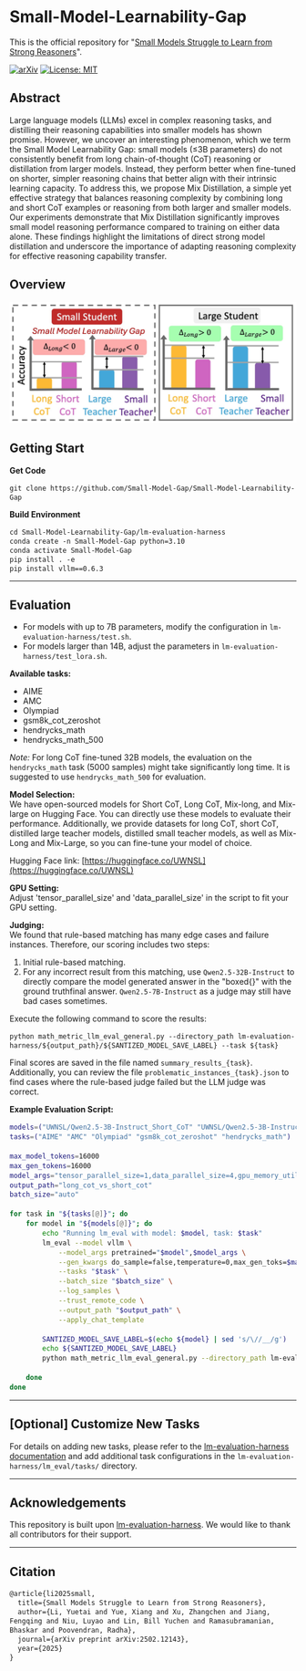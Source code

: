 # Small-Model-Learnability-Gap

This is the official repository for "[Small Models Struggle to Learn from Strong Reasoners](https://arxiv.org/pdf/2502.12143)".

[![arXiv](https://img.shields.io/badge/arXiv-paper-b31b1b.svg)](https://arxiv.org/pdf/2502.12143) [![License: MIT](https://img.shields.io/badge/License-MIT-yellow.svg)](https://opensource.org/licenses/MIT)

<!-- **🌟 Update**:  -->

## Abstract

Large language models (LLMs) excel in complex reasoning tasks, and distilling their reasoning capabilities into smaller models has shown promise. However, we uncover an interesting phenomenon, which we term the Small Model Learnability Gap: small models (≤3B parameters) do not consistently benefit from long chain-of-thought (CoT) reasoning or distillation from larger models. Instead, they perform better when fine-tuned on shorter, simpler reasoning chains that better align with their intrinsic learning capacity. To address this, we propose Mix Distillation, a simple yet effective strategy that balances reasoning complexity by combining long and short CoT examples or reasoning from both larger and smaller models. Our experiments demonstrate that Mix Distillation significantly improves small model reasoning performance compared to training on either data alone. These findings highlight the limitations of direct strong model distillation and underscore the importance of adapting reasoning complexity for effective reasoning capability transfer.

## Overview

![Overview](figs/teaser.png)

## Getting Start

**Get Code**
```
git clone https://github.com/Small-Model-Gap/Small-Model-Learnability-Gap
```
**Build Environment**
```
cd Small-Model-Learnability-Gap/lm-evaluation-harness
conda create -n Small-Model-Gap python=3.10
conda activate Small-Model-Gap
pip install . -e
pip install vllm==0.6.3
```

---

## Evaluation

- For models with up to 7B parameters, modify the configuration in `lm-evaluation-harness/test.sh`. 
- For models larger than 14B, adjust the parameters in `lm-evaluation-harness/test_lora.sh`.

**Available tasks:**

- AIME  
- AMC  
- Olympiad  
- gsm8k_cot_zeroshot  
- hendrycks_math  
- hendrycks_math_500

*Note:* For long CoT fine-tuned 32B models, the evaluation on the `hendrycks_math` task (5000 samples) might take significantly long time. It is suggested to use `hendrycks_math_500` for evaluation.

**Model Selection:**  
We have open-sourced models for Short CoT, Long CoT, Mix-long, and Mix-large on Hugging Face. You can directly use these models to evaluate their performance. Additionally, we provide datasets for long CoT, short CoT, distilled large teacher models, distilled small teacher models, as well as Mix-Long and Mix-Large, so you can fine-tune your model of choice.

Hugging Face link: [https://huggingface.co/UWNSL](https://huggingface.co/UWNSL)

**GPU Setting:**  
Adjust 'tensor_parallel_size' and 'data_parallel_size' in the script to fit your GPU setting.

**Judging:**  
We found that rule-based matching has many edge cases and failure instances. Therefore, our scoring includes two steps:
1. Initial rule-based matching.
2. For any incorrect result from this matching, use `Qwen2.5-32B-Instruct` to directly compare the model generated answer in the "boxed{}" with the ground truthfinal answer. `Qwen2.5-7B-Instruct` as a judge may still have bad cases sometimes.

Execute the following command to score the results:

```
python math_metric_llm_eval_general.py --directory_path lm-evaluation-harness/${output_path}/${SANTIZED_MODEL_SAVE_LABEL} --task ${task}
```

Final scores are saved in the file named `summary_results_{task}`. Additionally, you can review the file `problematic_instances_{task}.json` to find cases where the rule-based judge failed but the LLM judge was correct.

**Example Evaluation Script:**

```bash
models=("UWNSL/Qwen2.5-3B-Instruct_Short_CoT" "UWNSL/Qwen2.5-3B-Instruct_Long_CoT")
tasks=("AIME" "AMC" "Olympiad" "gsm8k_cot_zeroshot" "hendrycks_math")

max_model_tokens=16000
max_gen_tokens=16000
model_args="tensor_parallel_size=1,data_parallel_size=4,gpu_memory_utilization=0.8,max_model_len=$max_model_tokens,dtype=bfloat16"
output_path="long_cot_vs_short_cot"
batch_size="auto"

for task in "${tasks[@]}"; do
    for model in "${models[@]}"; do
        echo "Running lm_eval with model: $model, task: $task"
        lm_eval --model vllm \
            --model_args pretrained="$model",$model_args \
            --gen_kwargs do_sample=false,temperature=0,max_gen_toks=$max_gen_tokens \
            --tasks "$task" \
            --batch_size "$batch_size" \
            --log_samples \
            --trust_remote_code \
            --output_path "$output_path" \
            --apply_chat_template
       
        SANTIZED_MODEL_SAVE_LABEL=$(echo ${model} | sed 's/\//__/g')
        echo ${SANTIZED_MODEL_SAVE_LABEL}
        python math_metric_llm_eval_general.py --directory_path lm-evaluation-harness/${output_path}/${SANTIZED_MODEL_SAVE_LABEL} --task ${task}

    done
done
```

---

## [Optional] Customize New Tasks

For details on adding new tasks, please refer to the [lm-evaluation-harness documentation](https://github.com/EleutherAI/lm-evaluation-harness/blob/main/docs/new_task_guide.md) and add additional task configurations in the `lm-evaluation-harness/lm_eval/tasks/` directory.

---

## Acknowledgements

This repository is built upon [lm-evaluation-harness](https://github.com/EleutherAI/lm-evaluation-harness). We would like to thank all contributors for their support.

---

## Citation
```
@article{li2025small,
  title={Small Models Struggle to Learn from Strong Reasoners},
  author={Li, Yuetai and Yue, Xiang and Xu, Zhangchen and Jiang, Fengqing and Niu, Luyao and Lin, Bill Yuchen and Ramasubramanian, Bhaskar and Poovendran, Radha},
  journal={arXiv preprint arXiv:2502.12143},
  year={2025}
}
```